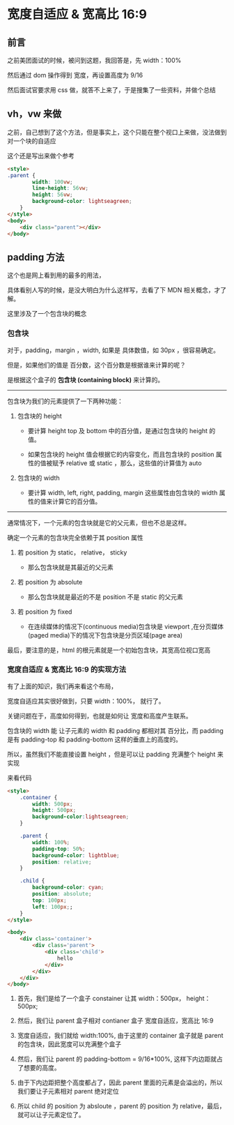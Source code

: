 # 宽度自适应 & 宽高比 16:9

## 前言

之前美团面试的时候，被问到这题，我回答是，先 width：100%       

然后通过 dom 操作得到 宽度，再设置高度为 9/16         

然后面试官要求用  css 做，就答不上来了，于是搜集了一些资料，并做个总结

## vh，vw 来做

之前，自己想到了这个方法，但是事实上，这个只能在整个视口上来做，没法做到对一个块的自适应     

这个还是写出来做个参考     

```html
<style>
.parent {
        width: 100vw;
        line-height: 56vw;
        height: 56vw;
        background-color: lightseagreen;
    }
</style>
<body>
    <div class="parent"></div>
</body>
```      

## padding 方法

这个也是网上看到用的最多的用法，      

具体看别人写的时候，是没大明白为什么这样写，去看了下 MDN 相关概念，才了解。        

这里涉及了一个包含块的概念

### 包含块

对于，padding，margin ，width,  如果是 具体数值，如 30px ，很容易确定。        

但是，如果他们的值是 百分数，这个百分数是根据谁来计算的呢？       

是根据这个盒子的 **包含块 (containing block)** 来计算的。        

---

包含块为我们的元素提供了一下两种功能：      

1. 包含块的 height
    - 要计算 height top 及 bottom 中的百分值，是通过包含块的 height 的值。         

    - 如果包含块的 height 值会根据它的内容变化，而且包含块的 position 属性的值被赋予 relative 或 static ，那么，这些值的计算值为 auto       

2. 包含块的 width      

    - 要计算 width, left, right, padding, margin 这些属性由包含块的 width 属性的值来计算它的百分值。


---

通常情况下，一个元素的包含块就是它的父元素，但也不总是这样。       

确定一个元素的包含块完全依赖于其 position 属性         

1. 若 position 为 static， relative， sticky        

    - 那么包含块就是其最近的父元素       

2. 若 position 为 absolute        

    - 那么包含块就是最近的不是 position 不是 static 的父元素        

3. 若 position 为 fixed       

    - 在连续媒体的情况下(continuous media)包含块是 viewport ,在分页媒体(paged media)下的情况下包含块是分页区域(page area)

最后，要注意的是，html 的根元素就是一个初始包含块，其宽高位视口宽高             

### 宽度自适应 & 宽高比 16:9 的实现方法

有了上面的知识，我们再来看这个布局，        

宽度自适应其实很好做到，只要 width：100%， 就行了。       

关键问题在于，高度如何得到，也就是如何让 宽度和高度产生联系。      

包含块的 width 能 让子元素的 width 和 padding 都相对其 百分比，而 padding 是有 padding-top 和 padding-bottom 这样的垂直上的高度的。       

所以，虽然我们不能直接设置 height ，但是可以让 padding 充满整个 height 来实现    

来看代码      

```html
<style>
    .container {
        width: 500px;
        height: 500px;
        background-color:lightseagreen;
    }

    .parent {
        width: 100%;
        padding-top: 50%;
        background-color: lightblue;
        position: relative;
    }

    .child {
        background-color: cyan;
        position: absolute;
        top: 100px;
        left: 100px;;
    }
</style>

<body>
    <div class='container'>
        <div class='parent'>
            <div class='child'>
                hello
            </div>
        </div>
    </div>
</body>

```      

1. 首先，我们是给了一个盒子 constainer 让其 width：500px， height：500px;        

2. 然后，我们让 parent 盒子相对 contianer 盒子 宽度自适应，宽高比 16:9        

3. 宽度自适应，我们就给 width:100%, 由于这里的 container 盒子就是 parent 的包含块，因此宽度可以充满整个盒子         

4. 然后，我们让 parent 的 padding-bottom = 9/16*100%, 这样下内边距就占了想要的高度。        

5. 由于下内边距把整个高度都占了，因此 parent 里面的元素是会溢出的，所以我们要让子元素相对 parent 绝对定位       

6. 所以 child 的 position 为 absloute ，parent 的 position 为 relative，最后，就可以让子元素定位了。


